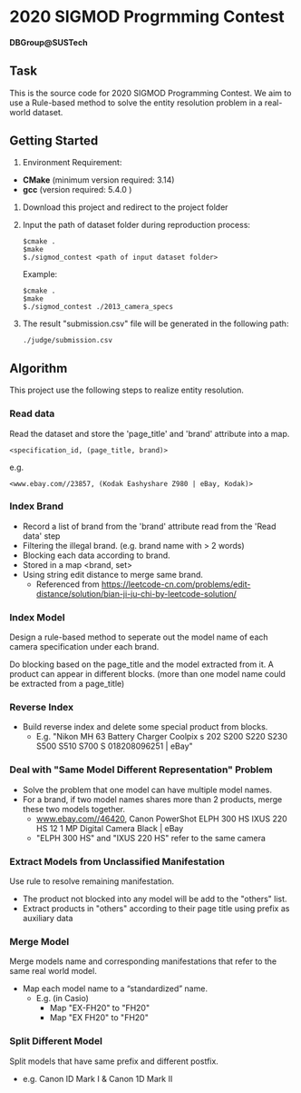 # 2020 SIGMOD Progrmming Contest

#### DBGroup@SUSTech

## Task
This is the source code for 2020 SIGMOD Programming Contest. We aim to use a Rule-based method to solve the entity resolution problem in a real-world dataset.

## Getting Started

1. Environment Requirement:

  - **CMake** (minimum version required: 3.14)
  - **gcc** (version required: 5.4.0 )

1. Download this project and redirect to the project folder

3. Input the path of dataset folder during reproduction process:

   ```
   $cmake .
   $make
   $./sigmod_contest <path of input dataset folder>
   ```

   Example:

   ```
   $cmake .
   $make
   $./sigmod_contest ./2013_camera_specs
   ```


4. The result "submission.csv" file will be generated in the following path:

   ```
   ./judge/submission.csv
   ```



## Algorithm

This project use the following steps to realize entity resolution.

### Read data

Read the dataset and store the 'page_title' and 'brand' attribute into a map.

```
<specification_id, (page_title, brand)>
```

e.g.

```
<www.ebay.com//23857, (Kodak Eashyshare Z980 | eBay, Kodak)>
```



### Index Brand

- Record a list of brand from the 'brand' attribute read from the 'Read data' step
- Filtering the illegal brand. (e.g. brand name with > 2 words)
- Blocking each data according to brand.
- Stored in a map <brand, set<string>>
- Using string edit distance to merge same brand.
  - Referenced from https://leetcode-cn.com/problems/edit-distance/solution/bian-ji-ju-chi-by-leetcode-solution/

### Index Model

Design a rule-based method to seperate out the model name of each camera specification under each brand. 

Do blocking based on the page_title and the model extracted from it. A product can appear in different blocks. (more than one model name could be extracted from a page_title)

### Reverse Index

- Build reverse index and delete some special product from blocks.
  - E.g. "Nikon MH 63 Battery Charger Coolpix s 202 S200 S220 S230 S500 S510 S700 S 018208096251 | eBay"

### Deal with "Same Model Different Representation" Problem

- Solve the problem that one model can have multiple model names. 
- For a brand, if two model names shares more than 2 products, merge these two models together.
  - www.ebay.com//46420, Canon PowerShot ELPH 300 HS IXUS 220 HS 12 1 MP Digital Camera Black | eBay
  - "ELPH 300 HS" and "IXUS 220 HS" refer to the same camera

### Extract Models from Unclassified Manifestation

Use rule to resolve remaining manifestation.

- The product not blocked into any model will be add to the "others" list.
- Extract products in "others" according to their page title using prefix as auxiliary data

### Merge Model

Merge models name and corresponding manifestations that refer to the same real world model.

- Map each model name to a “standardized” name.
  - E.g. (in Casio)
    - Map "EX-FH20" to "FH20"
    - Map "EX FH20" to "FH20"

### Split Different Model

Split models that have same prefix and different postfix.

- e.g. Canon ID Mark I & Canon 1D Mark II




